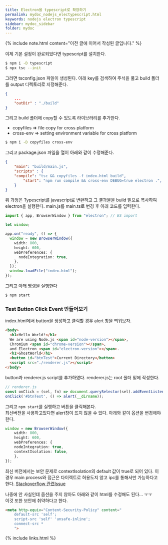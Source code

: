 ```yaml
---
title: Electron을 typescript로 확장하기
permalink: mydoc_nodejs_electypescript.html
keywords: nodejs electron typescript
sidebar: mydoc_sidebar
folder: mydoc
---
```


{% include note.html content="이전 글에 이어서 작성된 글입니다." %}

이제 기본 설정이 완료되었다면 typescript를 설치한다.
```bash
$ npm i -D typescript
$ npx tsc --init
```
그러면 tsconfig.json 파일이 생성된다. 아래 key를 검색하여 주석을 풀고 build 폴더를 output 디렉토리로 지정해준다.  
```json
{
	...
	"outDir" : "./build"
}
```
그리고 build 폴더에 copy할 수 있도록 라이브러리를 추가한다.  
- copyfiles => file copy for cross platform
- cross-env => setting environment variable for cross platform  

```bash
$ npm i -D copyfiles cross-env
```
그리고 package.json 파일을 열어 아래와 같이 수정해준다.
```json
{
	"main": "build/main.js",
	"scripts" : {
    "compile": "tsc && copyfiles -f index.html build",
		"start": "npm run compile && cross-env DEBUG=true electron .",
	}	
}
```
위 과정은 Typescript를 javascript로 변환하고 그 결과물을 build 밑으로 복사하여 electron을 실행한다. 
main.js를 main.ts로 변경 후 아래 코드를 입력한다.  

```ts
import { app, BrowserWindow } from "electron"; // ES import 

let window;

app.on("ready", () => {
  window = new BrowserWindow({
    width: 800,
    height: 600,
    webPreferences: {
      nodeIntegration: true,
    },
  });
  window.loadFile("index.html");
});
```

그리고 아래 명령을 실행한다
```bash
$ npm start
```

### Test Button Click Event 만들어보기 
index.html에서 button을 생성하고 클릭할 경우 alert 창을 띄워보자.  
```html
<body>
  <h1>Hello World!</h1>
  We are using Node.js <span id="node-version"></span>,
  Chromium <span id="chrome-version"></span>,
  and Electron <span id="electron-version"></span>.
  <h1>GhostWorld</h1>
  <button id="btnTest">Current Directory</button>
  <script src="./renderer.js"></script>
</body>
```
button과 renderer.js script를 추가하였다. renderer.js는 root 폴더 밑에 작성한다.
```js
// renderer.js
const onClick = (sel, fn) => document.querySelector(sel).addEventListener('click', fn);
onClick('#btnTest', () => alert(__dirname));
```
그리고 `npm start`를 실행하고 버튼을 클릭해본다.  
최신버전을 사용하고있다면 alert창이 뜨지 않을 수 있다. 아래와 같이 옵션을 변경해야한다.
```ts
window = new BrowserWindow({
    width: 800,
    height: 600,
    webPreferences: {
    nodeIntegration: true,
    contextIsolation: false,
    },
});
```
최신 버전에서는 보안 문제로 contextIsolation의 default 값이 true로 되어 있다. 이 경우 main process와 접근은 다이렉트로 허용도지 않고 ipc를 통해서만 가능하다고 한다.
[Stackoverflow 관련Issue](https://stackoverflow.com/questions/66455289/unable-to-use-node-js-apis-in-renderer-process)

나중에 안 사실인데 옵션을 주지 않아도 아래와 같이 html를 수정해도 된다... ㅜㅜ  
이것 또한 보안에 취약하다고 한다.
```html
<meta http-equiv="Content-Security-Policy" content="
    default-src 'self';
    script-src 'self' 'unsafe-inline';
    connect-src *
    ">
```

{% include links.html %}